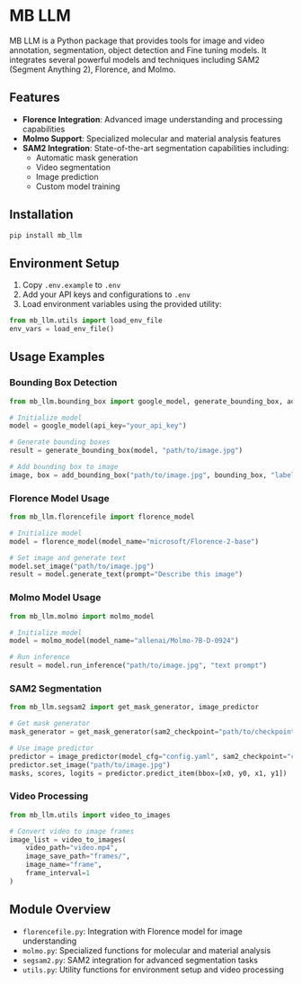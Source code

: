 # MB LLM

MB LLM is a Python package that provides tools for image and video annotation, segmentation, object detection and Fine tuning models. It integrates several powerful models and techniques including SAM2 (Segment Anything 2), Florence, and Molmo.

## Features

- **Florence Integration**: Advanced image understanding and processing capabilities
- **Molmo Support**: Specialized molecular and material analysis features
- **SAM2 Integration**: State-of-the-art segmentation capabilities including:
  - Automatic mask generation
  - Video segmentation
  - Image prediction
  - Custom model training

## Installation

```bash
pip install mb_llm
```

## Environment Setup

1. Copy `.env.example` to `.env`
2. Add your API keys and configurations to `.env`
3. Load environment variables using the provided utility:

```python
from mb_llm.utils import load_env_file
env_vars = load_env_file()
```

## Usage Examples

### Bounding Box Detection

```python
from mb_llm.bounding_box import google_model, generate_bounding_box, add_bounding_box

# Initialize model
model = google_model(api_key="your_api_key")

# Generate bounding boxes
result = generate_bounding_box(model, "path/to/image.jpg")

# Add bounding box to image
image, box = add_bounding_box("path/to/image.jpg", bounding_box, "label")
```

### Florence Model Usage

```python
from mb_llm.florencefile import florence_model

# Initialize model
model = florence_model(model_name="microsoft/Florence-2-base")

# Set image and generate text
model.set_image("path/to/image.jpg")
result = model.generate_text(prompt="Describe this image")
```

### Molmo Model Usage

```python
from mb_llm.molmo import molmo_model

# Initialize model
model = molmo_model(model_name="allenai/Molmo-7B-D-0924")

# Run inference
result = model.run_inference("path/to/image.jpg", "text prompt")
```

### SAM2 Segmentation

```python
from mb_llm.segsam2 import get_mask_generator, image_predictor

# Get mask generator
mask_generator = get_mask_generator(sam2_checkpoint="path/to/checkpoint.pt")

# Use image predictor
predictor = image_predictor(model_cfg="config.yaml", sam2_checkpoint="checkpoint.pt")
predictor.set_image("path/to/image.jpg")
masks, scores, logits = predictor.predict_item(bbox=[x0, y0, x1, y1])
```

### Video Processing

```python
from mb_llm.utils import video_to_images

# Convert video to image frames
image_list = video_to_images(
    video_path="video.mp4",
    image_save_path="frames/",
    image_name="frame",
    frame_interval=1
)
```

## Module Overview

- `florencefile.py`: Integration with Florence model for image understanding
- `molmo.py`: Specialized functions for molecular and material analysis
- `segsam2.py`: SAM2 integration for advanced segmentation tasks
- `utils.py`: Utility functions for environment setup and video processing

